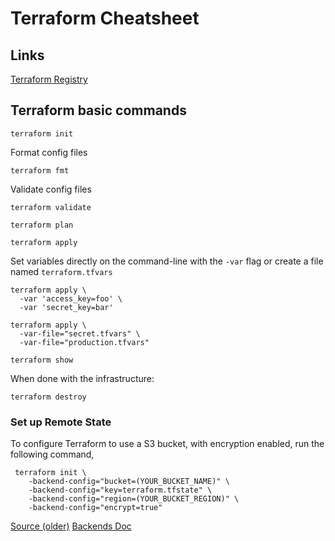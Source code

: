 # Terraform Cheatsheet

## Links

[Terraform Registry]( https://registry.terraform.io/ )


## Terraform basic commands

```shell
terraform init
```

Format config files

```shell
terraform fmt 
```

Validate config files

```shell
terraform validate
```

```shell
terraform plan
```

```shell
terraform apply
```

Set variables directly on the command-line with the ``-var`` flag or create a file named ``terraform.tfvars`` 

```shell
terraform apply \
  -var 'access_key=foo' \
  -var 'secret_key=bar'
```

```shell
terraform apply \
  -var-file="secret.tfvars" \
  -var-file="production.tfvars"
```

```shell
terraform show
```

When done with the infrastructure:

```shell
terraform destroy
```

### Set up Remote State

To configure Terraform to use a S3 bucket, with encryption enabled, run the following command,

```shell
 terraform init \
    -backend-config="bucket=(YOUR_BUCKET_NAME)" \
    -backend-config="key=terraform.tfstate" \
    -backend-config="region=(YOUR_BUCKET_REGION)" \
    -backend-config="encrypt=true"
```

[Source (older)]( https://blog.gruntwork.io/how-to-manage-terraform-state-28f5697e68fa )
[Backends Doc]( https://www.terraform.io/docs/backends/index.html ) 

